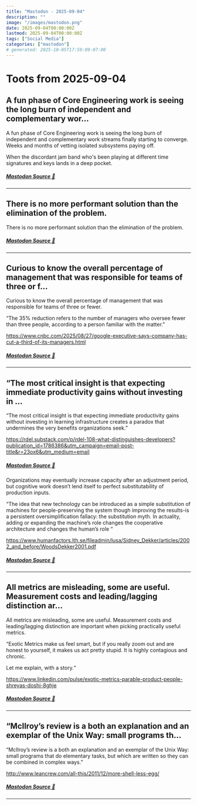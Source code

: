 ```yaml
---
title: "Mastodon - 2025-09-04"
description: ""
image: "/images/mastodon.png"
date: 2025-09-04T00:00:00Z
lastmod: 2025-09-04T00:00:00Z
tags: ["Social Media"]
categories: ["mastodon"]
# generated: 2025-10-05T17:59:09-07:00
---
```


# Toots from 2025-09-04

## A fun phase of Core Engineering work is seeing the long burn of independent and complementary wor...

A fun phase of Core Engineering work is seeing the long burn of independent and complementary work streams finally starting to converge. Weeks and months of vetting isolated subsystems paying off.

When the discordant jam band who's been playing at different time signatures and keys lands in a deep pocket.

##### [Mastodon Source 🐘](https://hachyderm.io/@mweagle/115148345120767300)

---

## There is no more performant solution than the elimination of the problem.

There is no more performant solution than the elimination of the problem.

##### [Mastodon Source 🐘](https://hachyderm.io/@mweagle/115147313360680342)

---

## Curious to know the overall percentage of management that was responsible for teams of three or f...

Curious to know the overall percentage of management that was responsible for teams of three or fewer.

“The 35% reduction refers to the number of managers who oversee fewer than three people, according to a person familiar with the matter.”

<https://www.cnbc.com/2025/08/27/google-executive-says-company-has-cut-a-third-of-its-managers.html>

##### [Mastodon Source 🐘](https://hachyderm.io/@mweagle/115144086114611139)

---

## “The most critical insight is that expecting immediate productivity gains without investing in ...

“The most critical insight is that expecting immediate productivity gains without investing in learning infrastructure creates a paradox that undermines the very benefits organizations seek.”

<https://rdel.substack.com/p/rdel-108-what-distinguishes-developers?publication_id=1786386&utm_campaign=email-post-title&r=23ox6&utm_medium=email>

##### [Mastodon Source 🐘](https://hachyderm.io/@mweagle/115143978783618942)

Organizations may eventually increase capacity after an adjustment period, but cognitive work doesn’t lend itself to perfect substitutability of production inputs.

“The idea that new technology can be introduced as a simple substitution of machines for people-preserving the system though improving the results-is a persistent oversimplification fallacy: the substitution myth. In actuality, adding or expanding the machine’s role changes the cooperative architecture and changes the human’s role “

<https://www.humanfactors.lth.se/fileadmin/lusa/Sidney_Dekker/articles/2002_and_before/WoodsDekker2001.pdf>

##### [Mastodon Source 🐘](https://hachyderm.io/@mweagle/115144028705677122)

---

## All metrics are misleading, some are useful. Measurement costs and leading/lagging distinction ar...

All metrics are misleading, some are useful. Measurement costs and leading/lagging distinction are important when picking practically useful metrics.

“Exotic Metrics make us feel smart, but if you really zoom out and are honest to yourself, it makes us act pretty stupid. It is highly contagious and chronic.

Let me explain, with a story.“

<https://www.linkedin.com/pulse/exotic-metrics-parable-product-people-shreyas-doshi-8ghje>

##### [Mastodon Source 🐘](https://hachyderm.io/@mweagle/115143954368569745)

---

## “McIlroy’s review is a both an explanation and an exemplar of the Unix Way: small programs th...

“McIlroy’s review is a both an explanation and an exemplar of the Unix Way: small programs that do elementary tasks, but which are written so they can be combined in complex ways.”

<http://www.leancrew.com/all-this/2011/12/more-shell-less-egg/>

##### [Mastodon Source 🐘](https://hachyderm.io/@mweagle/115143934500177116)

---

